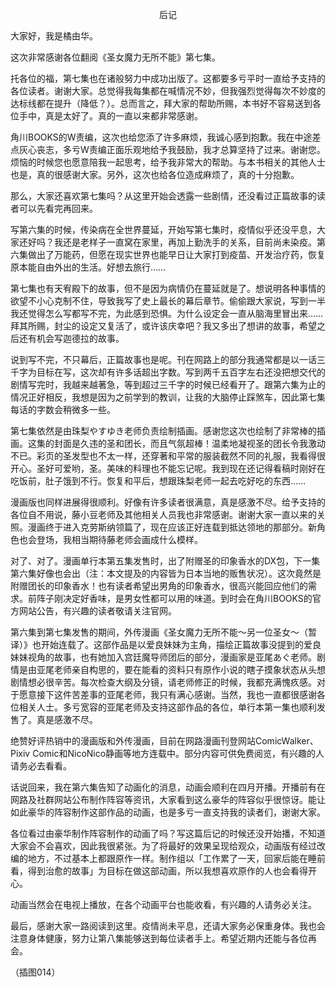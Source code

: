 <p align="center">后记</p>

大家好，我是橘由华。

这次非常感谢各位翻阅《圣女魔力无所不能》第七集。

托各位的福，第七集也在诸般努力中成功出版了。这都要多亏平时一直给予支持的各位读者。谢谢大家。总觉得我每集都在喊情况不妙，但我强烈觉得每次不妙度的达标线都在提升（降低？）。总而言之，拜大家的帮助所赐，本书好不容易送到各位手中，真是太好了。真的一直以来都非常感谢。

角川BOOKS的W责编，这次也给您添了许多麻烦，我诚心感到抱歉。我在中途差点灰心丧志，多亏W责编正面乐观地给予我鼓励，我才总算坚持了过来。谢谢您。烦恼的时候您也愿意陪我一起思考，给予我非常大的帮助。与本书相关的其他人士也是，真的很感谢大家。另外，这次也给各位造成麻烦了，真的十分抱歉。

那么，大家还喜欢第七集吗？从这里开始会透露一些剧情，还没看过正篇故事的读者可以先看完再回来。

写第六集的时候，传染病在全世界蔓延，开始写第七集时，疫情似乎还没平息，大家还好吗？我还是老样子一直窝在家里，再加上勤洗手的关系，目前尚未染疫。第六集做出了万能药，但愿在现实世界也能早日让大家打到疫苗、开发治疗药，恢复原本能自由外出的生活。好想去旅行……

第七集也有天宥殿下的故事，但不是因为病情仍在蔓延就是了。想说明各种事情的欲望不小心克制不住，导致我写了史上最长的幕后章节。偷偷跟大家说，写到一半我还觉得怎么写都写不完，为此感到恐惧。为什么设定会一直从脑海里冒出来……拜其所赐，封尘的设定又复活了，或许该庆幸吧？我又多出了想讲的故事，希望之后还有机会写迦德拉的故事。

说到写不完，不只幕后，正篇故事也是呢。刊在网路上的部分我通常都是以一话三千字为目标在写，这次却有许多话超出字数。写到两千五百字左右还没把想交代的剧情写完时，我越来越著急，等到超过三千字的时候已经看开了。跟第六集为止的情况正好相反，我想是因为之前学到的教训，让我的大脑停止踩煞车，因此第七集每话的字数会稍微多一些。

第七集依然是由珠梨やすゆき老师负责绘制插画。感谢您这次也绘制了非常棒的插画。这集的封面是久违的圣和团长，而且气氛超棒！温柔地凝视圣的团长令我激动不已。彩页的圣发型也不太一样，还穿著和平常的服装截然不同的礼服，我看得很开心。圣好可爱哟，圣。美味的料理也不能忘记呢。我到现在还记得看稿时刚好在吃饭前，肚子饿到不行。恢复和平后，想跟珠梨老师一起去吃好吃的东西……

漫画版也同样进展得很顺利。好像有许多读者很满意，真是感激不尽。给予支持的各位自不用说，藤小豆老师及其他相关人员我也非常感谢。谢谢大家一直以来的关照。漫画终于进入克劳斯纳领篇了，现在应该正好连载到抵达领地的那部分。新角色也会登场，我相当期待藤老师会画成什么模样。

对了、对了。漫画单行本第五集发售时，出了附赠圣的印象香水的DX包，下一集第六集好像也会出（注：本文提及的内容皆为日本当地的贩售状况）。这次竟然是附赠团长的印象香水！也有读者希望出男角的印象香水，很高兴能回应他们的需求。前阵子刚决定好香味，是男女性都可以用的味道。到时会在角川BOOKS的官方网站公告，有兴趣的读者敬请关注官网。

第六集到第七集发售的期间，外传漫画《圣女魔力无所不能～另一位圣女～（暂译）》也开始连载了。这部作品是以爱良妹妹为主角，描绘正篇故事没提到的爱良妹妹视角的故事，也有她加入宫廷魔导师团后的部分，漫画家是亚尾あぐ老师。剧情是由亚尾老师亲自构思的，要在能看的资料只有原作小说的瞎子摸象状态从头想剧情想必很辛苦。每次检查大纲及分镜，请老师修正的时候，我都充满愧疚感。对于愿意接下这件苦差事的亚尾老师，我只有满心感谢。当然，我也一直都很感谢各位相关人士。多亏宽容的亚尾老师及支持这部作品的各位，单行本第一集也顺利发售了。真是感激不尽。

绝赞好评热销中的漫画版和外传漫画，目前在网路漫画刊登网站ComicWalker、Pixiv Comic和NicoNico静画等地方连载中。部分内容可供免费阅览，有兴趣的人请务必去看看。

话说回来，我在第六集告知了动画化的消息，动画会顺利在四月开播。开播前有在网路及社群网站公布制作阵容等资讯，大家看到这么豪华的阵容似乎很惊讶。能让如此豪华的阵容制作这部作品的动画，也是多亏一直支持我的读者们，谢谢大家。

各位看过由豪华制作阵容制作的动画了吗？写这篇后记的时候还没开始播，不知道大家会不会喜欢，因此我很紧张。为了将最好的效果呈现给观众，动画版有经过改编的地方，不过基本上都跟原作一样。制作组以「工作累了一天，回家后能在睡前看，得到治愈的故事」为目标在做这部动画，所以我想喜欢原作的人也会看得开心。

动画当然会在电视上播放，在各个动画平台也能收看，有兴趣的人请务必关注。

最后，感谢大家一路阅读到这里。疫情尚未平息，还请大家务必保重身体。我也会注意身体健康，努力让第八集能够送到每位读者手上。希望近期内还能与各位再会。

（插图014）

